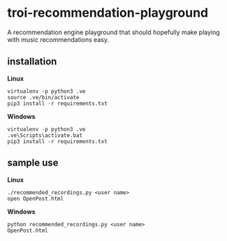 # troi-recommendation-playground

A recommendation engine playground that should hopefully make playing with music recommendations easy.

## installation


**Linux**
```
virtualenv -p python3 .ve
source .ve/bin/activate
pip3 install -r requirements.txt
```

**Windows**
```
virtualenv -p python3 .ve
.ve\Scripts\activate.bat
pip3 install -r requirements.txt
```

## sample use

**Linux**
```
./recommended_recordings.py <user name>
open OpenPost.html
```

**Windows**
```
python recommended_recordings.py <user name>
OpenPost.html
```

